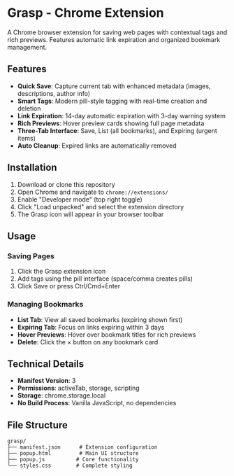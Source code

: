 # Grasp - Chrome Extension

A Chrome browser extension for saving web pages with contextual tags and rich previews. Features automatic link expiration and organized bookmark management.

## Features

- **Quick Save**: Capture current tab with enhanced metadata (images, descriptions, author info)
- **Smart Tags**: Modern pill-style tagging with real-time creation and deletion
- **Link Expiration**: 14-day automatic expiration with 3-day warning system
- **Rich Previews**: Hover preview cards showing full page metadata
- **Three-Tab Interface**: Save, List (all bookmarks), and Expiring (urgent items)
- **Auto Cleanup**: Expired links are automatically removed

## Installation

1. Download or clone this repository
2. Open Chrome and navigate to `chrome://extensions/`
3. Enable "Developer mode" (top right toggle)
4. Click "Load unpacked" and select the extension directory
5. The Grasp icon will appear in your browser toolbar

## Usage

### Saving Pages
1. Click the Grasp extension icon
2. Add tags using the pill interface (space/comma creates pills)
3. Click Save or press Ctrl/Cmd+Enter

### Managing Bookmarks
- **List Tab**: View all saved bookmarks (expiring shown first)
- **Expiring Tab**: Focus on links expiring within 3 days
- **Hover Previews**: Hover over bookmark titles for rich previews
- **Delete**: Click the × button on any bookmark card

## Technical Details

- **Manifest Version**: 3
- **Permissions**: activeTab, storage, scripting
- **Storage**: chrome.storage.local
- **No Build Process**: Vanilla JavaScript, no dependencies

## File Structure

```
grasp/
├── manifest.json      # Extension configuration
├── popup.html         # Main UI structure
├── popup.js          # Core functionality
└── styles.css        # Complete styling
```